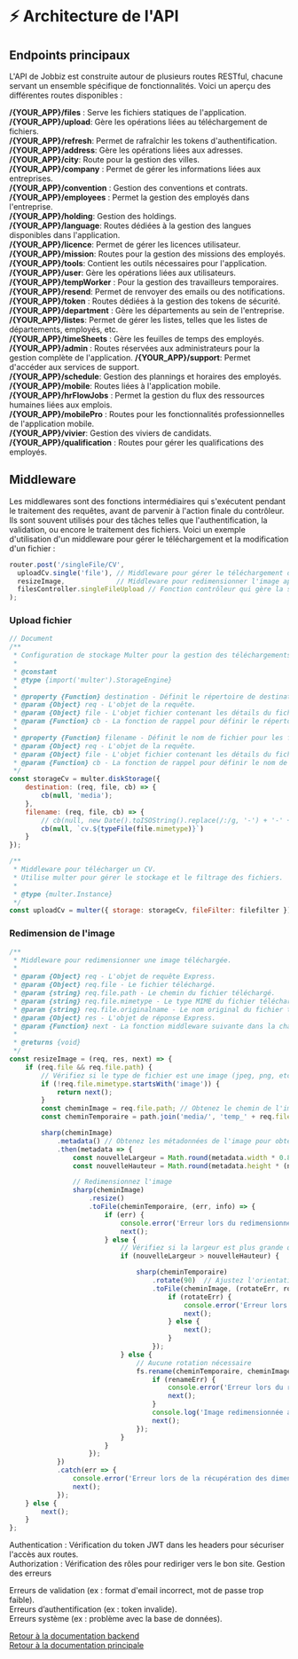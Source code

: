 # ⚡ Architecture de l'API

## **Endpoints principaux**

L'API de Jobbiz est construite autour de plusieurs routes RESTful, chacune servant un ensemble spécifique de fonctionnalités. Voici un aperçu des différentes routes disponibles :

**/{YOUR_APP}/files** : Serve les fichiers statiques de l'application.     
**/{YOUR_APP}/upload**: Gère les opérations liées au téléchargement de fichiers.      
**/{YOUR_APP}/refresh**: Permet de rafraîchir les tokens d'authentification.      
**/{YOUR_APP}/address**: Gère les opérations liées aux adresses.
**/{YOUR_APP}/city**: Route pour la gestion des villes.       
**/{YOUR_APP}/company** : Permet de gérer les informations liées aux entreprises.      
**/{YOUR_APP}/convention** : Gestion des conventions et contrats.
**/{YOUR_APP}/employees** : Permet la gestion des employés dans l'entreprise.      
**/{YOUR_APP}/holding**: Gestion des holdings.        
**/{YOUR_APP}/language**: Routes dédiées à la gestion des langues disponibles dans l'application.     
**/{YOUR_APP}/licence**: Permet de gérer les licences utilisateur.        
**/{YOUR_APP}/mission**: Routes pour la gestion des missions des employés.        
**/{YOUR_APP}/tools**: Contient les outils nécessaires pour l'application.        
**/{YOUR_APP}/user**: Gère les opérations liées aux utilisateurs.     
**/{YOUR_APP}/tempWorker** : Pour la gestion des travailleurs temporaires.     
**/{YOUR_APP}/resend**: Permet de renvoyer des emails ou des notifications.       
**/{YOUR_APP}/token** : Routes dédiées à la gestion des tokens de sécurité.        
**/{YOUR_APP}/department** : Gère les départements au sein de l'entreprise.        
**/{YOUR_APP}/listes**: Permet de gérer les listes, telles que les listes de départements, employés, etc.     
**/{YOUR_APP}/timeSheets** : Gère les feuilles de temps des employés.      
**/{YOUR_APP}/admin** : Routes réservées aux administrateurs pour la gestion complète de l'application.
**/{YOUR_APP}/support**: Permet d'accéder aux services de support.        
**/{YOUR_APP}/schedule**: Gestion des plannings et horaires des employés.     
**/{YOUR_APP}/mobile**: Routes liées à l'application mobile.
**/{YOUR_APP}/hrFlowJobs** : Permet la gestion du flux des ressources humaines liées aux emplois.      
**/{YOUR_APP}/mobilePro** : Routes pour les fonctionnalités professionnelles de l'application mobile.      
**/{YOUR_APP}/vivier**: Gestion des viviers de candidats.     
**/{YOUR_APP}/qualification** : Routes pour gérer les qualifications des employés.      


## **Middleware**

Les middlewares sont des fonctions intermédiaires qui s'exécutent pendant le traitement des requêtes, avant de parvenir à l'action finale du contrôleur. Ils sont souvent utilisés pour des tâches telles que l'authentification, la validation, ou encore le traitement des fichiers. Voici un exemple d'utilisation d'un middleware pour gérer le téléchargement et la modification d'un fichier :

```javascript
router.post('/singleFile/CV', 
  uploadCv.single('file'), // Middleware pour gérer le téléchargement du fichier
  resizeImage,             // Middleware pour redimensionner l'image après le téléchargement
  filesController.singleFileUpload // Fonction contrôleur qui gère la sauvegarde du fichier
);
```

### Upload fichier
```javascript
// Document
/**
 * Configuration de stockage Multer pour la gestion des téléchargements de fichiers CV.
 * 
 * @constant
 * @type {import('multer').StorageEngine}
 * 
 * @property {Function} destination - Définit le répertoire de destination pour les fichiers téléchargés.
 * @param {Object} req - L'objet de la requête.
 * @param {Object} file - L'objet fichier contenant les détails du fichier.
 * @param {Function} cb - La fonction de rappel pour définir le répertoire de destination.
 * 
 * @property {Function} filename - Définit le nom de fichier pour les fichiers téléchargés.
 * @param {Object} req - L'objet de la requête.
 * @param {Object} file - L'objet fichier contenant les détails du fichier.
 * @param {Function} cb - La fonction de rappel pour définir le nom de fichier.
 */
const storageCv = multer.diskStorage({
	destination: (req, file, cb) => {
		cb(null, 'media');
	},
	filename: (req, file, cb) => {
		// cb(null, new Date().toISOString().replace(/:/g, '-') + '-' + slugify(file.originalname));
		cb(null, `cv.${typeFile(file.mimetype)}`)
	}
});

/**
 * Middleware pour télécharger un CV.
 * Utilise multer pour gérer le stockage et le filtrage des fichiers.
 *
 * @type {multer.Instance}
 */
const uploadCv = multer({ storage: storageCv, fileFilter: filefilter });
```

### Redimension de l'image
```javascript
/**
 * Middleware pour redimensionner une image téléchargée.
 * 
 * @param {Object} req - L'objet de requête Express.
 * @param {Object} req.file - Le fichier téléchargé.
 * @param {string} req.file.path - Le chemin du fichier téléchargé.
 * @param {string} req.file.mimetype - Le type MIME du fichier téléchargé.
 * @param {string} req.file.originalname - Le nom original du fichier téléchargé.
 * @param {Object} res - L'objet de réponse Express.
 * @param {Function} next - La fonction middleware suivante dans la chaîne.
 * 
 * @returns {void}
 */
const resizeImage = (req, res, next) => {
	if (req.file && req.file.path) {
		// Vérifiez si le type de fichier est une image (jpeg, png, etc.)
		if (!req.file.mimetype.startsWith('image')) {
			return next();
		}
		const cheminImage = req.file.path; // Obtenez le chemin de l'image depuis req.file.path
		const cheminTemporaire = path.join('media/', 'temp_' + req.file.originalname); // Créez un fichier temporaire

		sharp(cheminImage)
			.metadata() // Obtenez les métadonnées de l'image pour obtenir la largeur et la hauteur
			.then(metadata => {
				const nouvelleLargeur = Math.round(metadata.width * 0.8);
				const nouvelleHauteur = Math.round(metadata.height * (nouvelleLargeur / metadata.width)); // Calculez la hauteur proportionnellement

				// Redimensionnez l'image
				sharp(cheminImage)
					.resize()
					.toFile(cheminTemporaire, (err, info) => {
						if (err) {
							console.error('Erreur lors du redimensionnement de l\'image :', err);
							next();
						} else {
							// Vérifiez si la largeur est plus grande que la hauteur après le redimensionnement
							if (nouvelleLargeur > nouvelleHauteur) {

								sharp(cheminTemporaire)
									.rotate(90)  // Ajustez l'orientation en fonction des métadonnées EXIF
									.toFile(cheminImage, (rotateErr, rotateInfo) => {
										if (rotateErr) {
											console.error('Erreur lors de la rotation de l\'image :', rotateErr);
											next();
										} else {
											next();
										}
									});
							} else {
								// Aucune rotation nécessaire
								fs.rename(cheminTemporaire, cheminImage, (renameErr) => {
									if (renameErr) {
										console.error('Erreur lors du renommage du fichier temporaire :', renameErr);
										next();
									}
									console.log('Image redimensionnée avec succès ! Nouvelles informations sur le fichier :', info);
									next();
								});
							}
						}
					});
			})
			.catch(err => {
				console.error('Erreur lors de la récupération des dimensions de l\'image :', err);
				next();
			});
	} else {
		next();
	}
};
```
Authentication : Vérification du token JWT dans les headers pour sécuriser l'accès aux routes.      
Authorization : Vérification des rôles pour rediriger vers le bon site.
Gestion des erreurs     

Erreurs de validation (ex : format d'email incorrect, mot de passe trop faible).        
Erreurs d’authentification (ex : token invalide).       
Erreurs système (ex : problème avec la base de données).        

[Retour à la documentation backend](../README.md)       
[Retour à la documentation principale](../../README.md)
